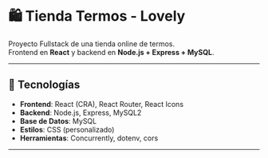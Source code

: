 # 🛍️ Tienda Termos - Lovely

Proyecto Fullstack de una tienda online de termos.  
Frontend en **React** y backend en **Node.js + Express + MySQL**.

---

## 🚀 Tecnologías

- **Frontend**: React (CRA), React Router, React Icons
- **Backend**: Node.js, Express, MySQL2
- **Base de Datos**: MySQL
- **Estilos**: CSS (personalizado)
- **Herramientas**: Concurrently, dotenv, cors

---



